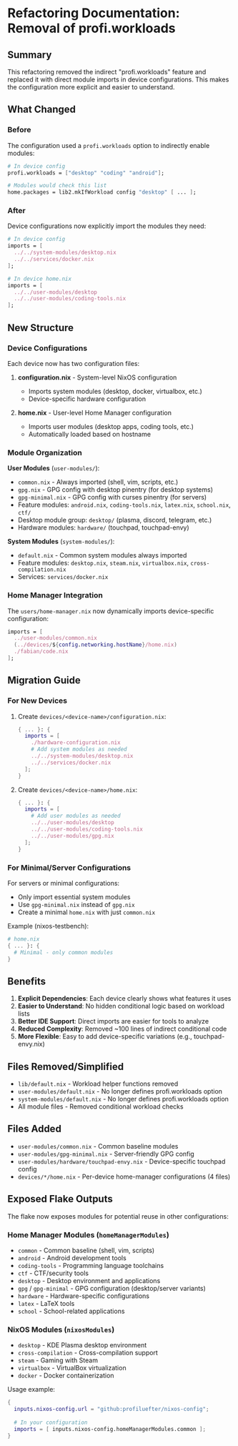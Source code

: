 # Refactoring Documentation: Removal of profi.workloads

## Summary

This refactoring removed the indirect "profi.workloads" feature and replaced it with direct module imports in device configurations. This makes the configuration more explicit and easier to understand.

## What Changed

### Before

The configuration used a `profi.workloads` option to indirectly enable modules:

```nix
# In device config
profi.workloads = ["desktop" "coding" "android"];

# Modules would check this list
home.packages = lib2.mkIfWorkload config "desktop" [ ... ];
```

### After

Device configurations now explicitly import the modules they need:

```nix
# In device config
imports = [
  ../../system-modules/desktop.nix
  ../../services/docker.nix
];

# In device home.nix
imports = [
  ../../user-modules/desktop
  ../../user-modules/coding-tools.nix
];
```

## New Structure

### Device Configurations

Each device now has two configuration files:

1. **configuration.nix** - System-level NixOS configuration
   - Imports system modules (desktop, docker, virtualbox, etc.)
   - Device-specific hardware configuration
   
2. **home.nix** - User-level Home Manager configuration
   - Imports user modules (desktop apps, coding tools, etc.)
   - Automatically loaded based on hostname

### Module Organization

**User Modules** (`user-modules/`):
- `common.nix` - Always imported (shell, vim, scripts, etc.)
- `gpg.nix` - GPG config with desktop pinentry (for desktop systems)
- `gpg-minimal.nix` - GPG config with curses pinentry (for servers)
- Feature modules: `android.nix`, `coding-tools.nix`, `latex.nix`, `school.nix`, `ctf/`
- Desktop module group: `desktop/` (plasma, discord, telegram, etc.)
- Hardware modules: `hardware/` (touchpad, touchpad-envy)

**System Modules** (`system-modules/`):
- `default.nix` - Common system modules always imported
- Feature modules: `desktop.nix`, `steam.nix`, `virtualbox.nix`, `cross-compilation.nix`
- Services: `services/docker.nix`

### Home Manager Integration

The `users/home-manager.nix` now dynamically imports device-specific configuration:

```nix
imports = [
  ../user-modules/common.nix
  (../devices/${config.networking.hostName}/home.nix)
  ./fabian/code.nix
];
```

## Migration Guide

### For New Devices

1. Create `devices/<device-name>/configuration.nix`:
   ```nix
   { ... }: {
     imports = [
       ./hardware-configuration.nix
       # Add system modules as needed
       ../../system-modules/desktop.nix
       ../../services/docker.nix
     ];
   }
   ```

2. Create `devices/<device-name>/home.nix`:
   ```nix
   { ... }: {
     imports = [
       # Add user modules as needed
       ../../user-modules/desktop
       ../../user-modules/coding-tools.nix
       ../../user-modules/gpg.nix
     ];
   }
   ```

### For Minimal/Server Configurations

For servers or minimal configurations:
- Only import essential system modules
- Use `gpg-minimal.nix` instead of `gpg.nix`
- Create a minimal `home.nix` with just `common.nix`

Example (nixos-testbench):
```nix
# home.nix
{ ... }: {
  # Minimal - only common modules
}
```

## Benefits

1. **Explicit Dependencies**: Each device clearly shows what features it uses
2. **Easier to Understand**: No hidden conditional logic based on workload lists
3. **Better IDE Support**: Direct imports are easier for tools to analyze
4. **Reduced Complexity**: Removed ~100 lines of indirect conditional code
5. **More Flexible**: Easy to add device-specific variations (e.g., touchpad-envy.nix)

## Files Removed/Simplified

- `lib/default.nix` - Workload helper functions removed
- `user-modules/default.nix` - No longer defines profi.workloads option
- `system-modules/default.nix` - No longer defines profi.workloads option
- All module files - Removed conditional workload checks

## Files Added

- `user-modules/common.nix` - Common baseline modules
- `user-modules/gpg-minimal.nix` - Server-friendly GPG config
- `user-modules/hardware/touchpad-envy.nix` - Device-specific touchpad config
- `devices/*/home.nix` - Per-device home-manager configurations (4 files)

## Exposed Flake Outputs

The flake now exposes modules for potential reuse in other configurations:

### Home Manager Modules (`homeManagerModules`)
- `common` - Common baseline (shell, vim, scripts)
- `android` - Android development tools
- `coding-tools` - Programming language toolchains
- `ctf` - CTF/security tools
- `desktop` - Desktop environment and applications
- `gpg` / `gpg-minimal` - GPG configuration (desktop/server variants)
- `hardware` - Hardware-specific configurations
- `latex` - LaTeX tools
- `school` - School-related applications

### NixOS Modules (`nixosModules`)
- `desktop` - KDE Plasma desktop environment
- `cross-compilation` - Cross-compilation support
- `steam` - Gaming with Steam
- `virtualbox` - VirtualBox virtualization
- `docker` - Docker containerization

Usage example:
```nix
{
  inputs.nixos-config.url = "github:profiluefter/nixos-config";
  
  # In your configuration
  imports = [ inputs.nixos-config.homeManagerModules.common ];
}
```
